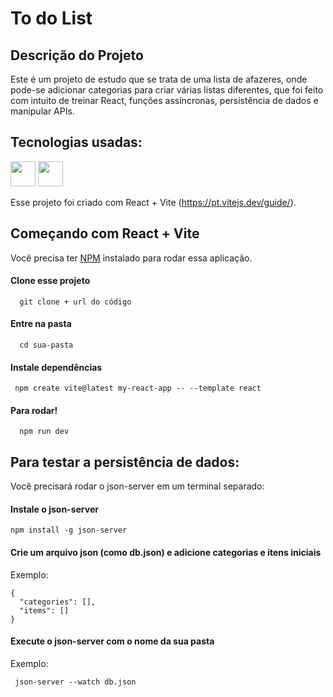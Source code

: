 # To do List

## Descrição do Projeto

Este é um projeto de estudo que se trata de uma lista de afazeres, onde pode-se adicionar categorias para criar várias listas diferentes, que foi feito com intuito de treinar React, funções assíncronas, persistência de dados e manipular APIs.

## Tecnologias usadas:

<img src="https://cdn.jsdelivr.net/gh/devicons/devicon/icons/typescript/typescript-original.svg" width="40" height="40" /> <img src="https://cdn.jsdelivr.net/gh/devicons/devicon/icons/react/react-original-wordmark.svg" width="40" height="40" /> 


Esse projeto foi criado com React + Vite (https://pt.vitejs.dev/guide/).

## Começando com React + Vite

Você precisa ter [NPM](https://nodejs.org/en/) instalado para rodar essa aplicação.

#### Clone esse projeto

```
  git clone + url do código
```

#### Entre na pasta

```
  cd sua-pasta
```

#### Instale dependências

```
 npm create vite@latest my-react-app -- --template react
```

#### Para rodar!

```
  npm run dev
```

## Para testar a persistência de dados:

Você precisará rodar o json-server em um terminal separado:

#### Instale o json-server
```
npm install -g json-server

```

#### Crie um arquivo json (como db.json) e adicione categorias e itens iniciais

Exemplo:
```
{
  "categories": [],
  "items": []
}
```

#### Execute o json-server com o nome da sua pasta
 Exemplo:

```
 json-server --watch db.json
```
